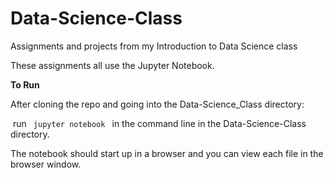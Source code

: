 # Data-Science-Class
Assignments and projects from my Introduction to Data Science class

These assignments all use the Jupyter Notebook. 

**To Run**

After cloning the repo and going into the Data-Science_Class directory:

&nbsp;run <code> jupyter notebook </code> in the command line in the Data-Science-Class directory. 

The notebook should start up in a browser and you can view each file in the browser window.
